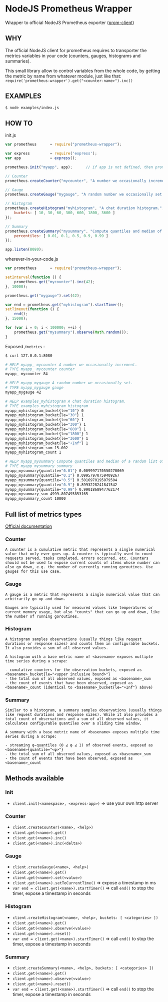 # NodeJS Prometheus Wrapper
Wrapper to official NodeJS Prometheus exporter ([prom-client](https://github.com/siimon/prom-client))

## WHY

The official NodeJS client for prometheus requires to transporter the metrics variables in your code (counters, gauges, histograms and summaries).

This small library allow to control variables from the whole code, by getting the metric by name from whatever module, just like that: ```require('prometheus-wrapper').get("<counter-name>").inc()```

## EXAMPLES

```sh
$ node examples/index.js
```

## HOW TO

init.js

```javascript
var prometheus		= require("prometheus-wrapper");

var express			= require('express');
var app				= express();

prometheus.init("myapp", app);		// if app is not defined, then prometheus wrapper create an http server on port 9000

// Counter
prometheus.createCounter("mycounter", "A number we occasionally increment.");

// Gauge
prometheus.createGauge("mygauge", "A random number we occasionally set.");

// Histogram
prometheus.createHistogram("myhistogram", "A chat duration histogram.", {
	buckets: [ 10, 30, 60, 300, 600, 1800, 3600 ]
});

// Summary
prometheus.createSummary("mysummary", "Compute quantiles and median of a random list of numbers.", {
	percentiles: [ 0.01, 0.1, 0.5, 0.9, 0.99 ]
});

app.listen(8080);
```

wherever-in-your-code.js

```javascript
var prometheus		= require("prometheus-wrapper");

setInterval(function () {
	prometheus.get("mycounter").inc(42);
}, 10000);

prometheus.get("mygauge").set(42);

var end = prometheus.get("myhistogram").startTimer();
setTimeout(function () {
	end();
}, 15000);

for (var i = 0; i < 100000; ++i) {
	prometheus.get("mysummary").observe(Math.random());
}
```

Exposed ```/metrics``` :

```sh
$ curl 127.0.0.1:8080

# HELP myapp_ mycounter A number we occasionally increment.
# TYPE myapp_ mycounter counter
myapp_ mycounter 84

# HELP myapp_mygauge A random number we occasionally set.
# TYPE myapp_mygauge gauge
myapp_mygauge 42

# HELP examples_myhistogram A chat duration histogram.
# TYPE examples_myhistogram histogram
myapp_myhistogram_bucket{le="10"} 0
myapp_myhistogram_bucket{le="30"} 1
myapp_myhistogram_bucket{le="60"} 1
myapp_myhistogram_bucket{le="300"} 1
myapp_myhistogram_bucket{le="600"} 1
myapp_myhistogram_bucket{le="1800"} 1
myapp_myhistogram_bucket{le="3600"} 1
myapp_myhistogram_bucket{le="+Inf"} 1
myapp_myhistogram_sum 15.002
myapp_myhistogram_count 1

# HELP myapp_mysummary Compute quantiles and median of a random list of numbers.
# TYPE myapp_mysummary summary
myapp_mysummary{quantile="0.01"} 0.009997170550270069
myapp_mysummary{quantile="0.1"} 0.09957970759409267
myapp_mysummary{quantile="0.5"} 0.5016970195079504
myapp_mysummary{quantile="0.9"} 0.8993228241841542
myapp_mysummary{quantile="0.99"} 0.9901868947762174
myapp_mysummary_sum 4999.807495853165
myapp_mysummary_count 10000

```

## Full list of metrics types

[Official documentation](https://prometheus.io/docs/concepts/metric_types/)

### Counter
```
A counter is a cumulative metric that represents a single numerical value that only ever goes up. A counter is typically used to count requests served, tasks completed, errors occurred, etc. Counters should not be used to expose current counts of items whose number can also go down, e.g. the number of currently running goroutines. Use gauges for this use case.
```

### Gauge
```
A gauge is a metric that represents a single numerical value that can arbitrarily go up and down.

Gauges are typically used for measured values like temperatures or current memory usage, but also "counts" that can go up and down, like the number of running goroutines.
```

### Histogram

```
A histogram samples observations (usually things like request durations or response sizes) and counts them in configurable buckets. It also provides a sum of all observed values.

A histogram with a base metric name of <basename> exposes multiple time series during a scrape:

- cumulative counters for the observation buckets, exposed as <basename>_bucket{le="<upper inclusive bound>"}
- the total sum of all observed values, exposed as <basename>_sum
- the count of events that have been observed, exposed as <basename>_count (identical to <basename>_bucket{le="+Inf"} above)
```

### Summary

```
Similar to a histogram, a summary samples observations (usually things like request durations and response sizes). While it also provides a total count of observations and a sum of all observed values, it calculates configurable quantiles over a sliding time window.

A summary with a base metric name of <basename> exposes multiple time series during a scrape:

- streaming φ-quantiles (0 ≤ φ ≤ 1) of observed events, exposed as <basename>{quantile="<φ>"}
- the total sum of all observed values, exposed as <basename>_sum
- the count of events that have been observed, exposed as <basename>_count
```


## Methods available

### Init

- ```client.init(<namespace>, <express-app>)``` => use your own http server

### Counter

- ```client.createCounter(<name>, <help>)```
- ```client.get(<name>).get()```
- ```client.get(<name>).inc()```
- ```client.get(<name>).inc(<delta>)```

### Gauge

- ```client.createGauge(<name>, <help>)```
- ```client.get(<name>).get()```
- ```client.get(<name>).set(<value>)```
- ```client.get(<name>).setToCurrentTime()``` => expose a timestamp in ms
- ```var end = client.get(<name>).startTimer()``` => call ```end()``` to stop the timer, expose a timestamp in seconds

### Histogram
- ```client.createHistogram(<name>, <help>, buckets: [ <categories> ])```
- ```client.get(<name>).get()```
- ```client.get(<name>).observe(<value>)```
- ```client.get(<name>).reset()```
- ```var end = client.get(<name>).startTimer()``` => call ```end()``` to stop the timer, expose a timestamp in seconds

### Summary
- ```client.createSummary(<name>, <help>, buckets: [ <categories> ])```
- ```client.get(<name>).get()```
- ```client.get(<name>).observe(<value>)```
- ```client.get(<name>).reset()```
- ```var end = client.get(<name>).startTimer()``` => call ```end()``` to stop the timer, expose a timestamp in seconds
